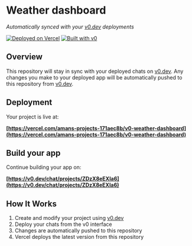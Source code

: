 # Weather dashboard

*Automatically synced with your [v0.dev](https://v0.dev) deployments*

[![Deployed on Vercel](https://img.shields.io/badge/Deployed%20on-Vercel-black?style=for-the-badge&logo=vercel)](https://vercel.com/amans-projects-171aec8b/v0-weather-dashboard)
[![Built with v0](https://img.shields.io/badge/Built%20with-v0.dev-black?style=for-the-badge)](https://v0.dev/chat/projects/ZDzX8eEXIa6)

## Overview

This repository will stay in sync with your deployed chats on [v0.dev](https://v0.dev).
Any changes you make to your deployed app will be automatically pushed to this repository from [v0.dev](https://v0.dev).

## Deployment

Your project is live at:

**[https://vercel.com/amans-projects-171aec8b/v0-weather-dashboard](https://vercel.com/amans-projects-171aec8b/v0-weather-dashboard)**

## Build your app

Continue building your app on:

**[https://v0.dev/chat/projects/ZDzX8eEXIa6](https://v0.dev/chat/projects/ZDzX8eEXIa6)**

## How It Works

1. Create and modify your project using [v0.dev](https://v0.dev)
2. Deploy your chats from the v0 interface
3. Changes are automatically pushed to this repository
4. Vercel deploys the latest version from this repository